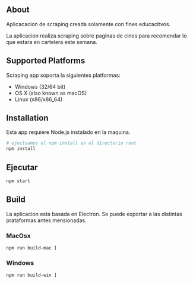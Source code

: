 ## About

Aplicacacion de scraping creada solamente con fines educacitvos.

La aplicacion realiza scraping sobre paginas de cines para recomendar lo que estara en cartelera este semana.

## Supported Platforms

Scraping app soporta la siguientes platformas:

* Windows (32/64 bit)
* OS X (also known as macOS)
* Linux (x86/x86_64)


## Installation

Esta app requiere Node.js instalado en la maquina.

```sh
# ejectuamos el npm install en el directorio root
npm install 
```
## Ejecutar

```sh
npm start 
```
## Build

La aplicacion esta basada en Electron. Se puede exportar a las distintas prataformas antes mensionadas.

### MacOsx
 
```
npm run build-mac ]
```
### Windows
 
```
npm run build-win ]
```
